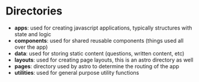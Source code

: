 # Directories

- **apps**: used for creating javascript applications, typically structures with state and logic
- **components**: used for shared reusable components (things used all over the app)
- **data**: used for storing static content (questions, written content, etc)
- **layouts**: used for creating page layouts, this is an astro directory as well
- **pages**: directory used by astro to determine the routing of the app
- **utilities**: used for general purpose utility functions
